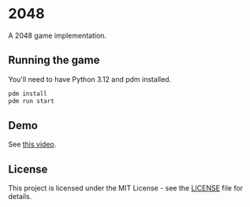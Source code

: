 # 2048

A 2048 game implementation.

## Running the game

You'll need to have Python 3.12 and pdm installed.

```bash
pdm install
pdm run start
```

## Demo

See [this video](./media/2048.mp4).

## License

This project is licensed under the MIT License - see the [LICENSE](./LICENSE) file for details.
